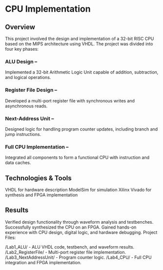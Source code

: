 # CPU Implementation
## Overview 
This project involved the design and implementation of a 32-bit RISC CPU based on the MIPS architecture using VHDL. The project was divided into four key phases:

### ALU Design – 
Implemented a 32-bit Arithmetic Logic Unit capable of addition, subtraction, and logical operations.
### Register File Design – 
Developed a multi-port register file with synchronous writes and asynchronous reads.
### Next-Address Unit – 
Designed logic for handling program counter updates, including branch and jump instructions.
### Full CPU Implementation – 
Integrated all components to form a functional CPU with instruction and data caches.

## Technologies & Tools
VHDL for hardware description
ModelSim for simulation
Xilinx Vivado for synthesis and FPGA implementation

## Results
Verified design functionality through waveform analysis and testbenches.
Successfully synthesized the CPU on an FPGA.
Gained hands-on experience with CPU design, digital logic, and hardware debugging.
Project Files:

/Lab1_ALU/ - ALU VHDL code, testbench, and waveform results.
/Lab2_RegisterFile/ - Multi-port register file implementation.
/Lab3_NextAddressUnit/ - Program counter logic.
/Lab4_CPU/ - Full CPU integration and FPGA implementation.

